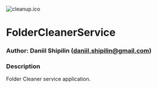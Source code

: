 ![cleanup.ico](./FolderCleaner/Images/cleanup.ico)

# FolderCleanerService

### Author: Daniil Shipilin (daniil.shipilin@gmail.com)

### Description

Folder Cleaner service application.
